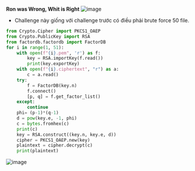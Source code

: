 **Ron was Wrong, Whit is Right**
![image](https://hackmd.io/_uploads/H1WuEwIta.png)
- Challenge này giống với challenge trước có điều phải brute force 50 file.
```Python
from Crypto.Cipher import PKCS1_OAEP
from Crypto.PublicKey import RSA
from factordb.factordb import FactorDB
for i in range(1, 51):
    with open(f"{i}.pem", 'r') as f:
        key = RSA.importKey(f.read())
        print(key.exportKey)
    with open(f"{i}.ciphertext", "r") as a:
        c = a.read() 
    try:
        f = FactorDB(key.n)
        f.connect()
        [p, q] = f.get_factor_list()
    except:
        continue
    phi= (p-1)*(q-1)
    d = pow(key.e, -1, phi)
    c = bytes.fromhex(c)
    print(c)
    key = RSA.construct((key.n, key.e, d))
    cipher = PKCS1_OAEP.new(key)
    plaintext = cipher.decrypt(c)
    print(plaintext)
```
![image](https://hackmd.io/_uploads/Byi_pDUYp.png)

